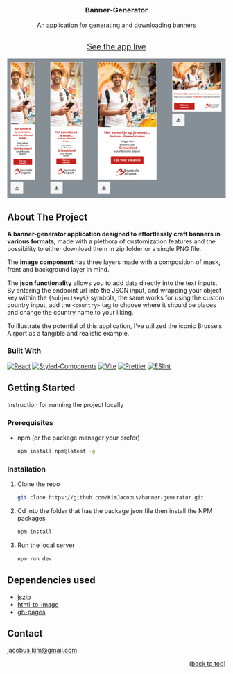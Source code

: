<br />
<div align="center">

<h3 align="center">Banner-Generator</h3>

  <p align="center">
    An application for generating and downloading banners
  </p>

<br/>
<a style="font-size: 18px;" href="https://kimjacobus.github.io/banner-generator/">See the app live</a>
<br/>
<br/>
<img src="example.png" alt="Example Image" width="600"/>




</div>

## About The Project

**A banner-generator application designed to effortlessly craft banners in various formats**,
made with a plethora of customization features and the possibility to either download them in zip folder or a single PNG file.

The **image component** has three layers made with a composition of mask, front and background layer in mind.

The **json functionality** allows you to add data directly into the text inputs. By entering the endpoint url into the JSON input, and wrapping your object key within the `{%objectKey%}` symbols, the same works for using the custom country input, add the `<country>` tag to choose where it should be places and change the country name to your liking.

To illustrate the potential of this application, I've utilized the iconic Brussels Airport as a tangible and realistic example.

### Built With

[![React][React.js]][React-url]
[![Styled-Components][SC]][SC-url]
[![Vite][Vite]][Vite-url]
[![Prettier][Prettier]][Prettier-url]
[![ESlint][ESlint]][ESlint-url]

## Getting Started

Instruction for running the project locally

### Prerequisites

- npm (or the package manager your prefer)

  ```sh
  npm install npm@latest -g
  ```

### Installation

1. Clone the repo
   ```sh
   git clone https://github.com/KimJacobus/banner-generator.git
   ```
2. Cd into the folder that has the package.json file then install the NPM packages
   ```sh
   npm install
   ```
3. Run the local server
   ```sh
   npm run dev
   ```

## Dependencies used

- [jszip](https://stuk.github.io/jszip/)
- [html-to-image](https://github.com/bubkoo/html-to-image#readme)
- [gh-pages](https://github.com/tschaub/gh-pages)

## Contact

jacobus.kim@gmail.com

<p align="right">(<a href="#readme-top">back to top</a>)</p>

[React.js]: https://img.shields.io/badge/React-20232A?style=for-the-badge&logo=react&logoColor=61DAFB
[React-url]: https://reactjs.org/
[Vite]: https://img.shields.io/badge/Vite-20232A?style=for-the-badge&logo=vite&logoColor=c061cb
[Vite-url]: https://vitejs.dev/
[SC]: https://img.shields.io/badge/StyledComponents-20232A?style=for-the-badge&logo=styledcomponents&logoColor
[SC-url]: https://styled-components.com/
[Prettier]: https://img.shields.io/badge/prettier-20232A?style=for-the-badge&logo=prettier&logoColor
[Prettier-url]: https://prettier.io/
[ESlint]: https://img.shields.io/badge/eslint-20232A?style=for-the-badge&logo=eslint&logoColor
[ESlint-url]: https://eslint.org/1
